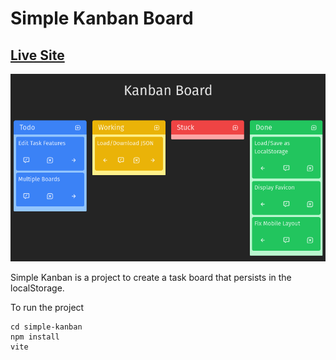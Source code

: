 # Simple Kanban Board

## [Live Site](https://main--noahspoling-kanban.netlify.app/)

![Desktop Menu](docs/img/DesktopMenu.png)

Simple Kanban is a project to create a task board that persists in the localStorage.

To run the project

    cd simple-kanban
    npm install
    vite
